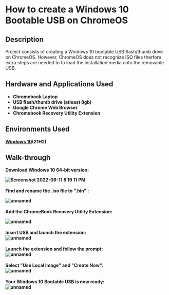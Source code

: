 # How to create a Windows 10 Bootable USB on ChromeOS 
<h2>Description</h2>
Project consists of creating a Windows 10 bootable USB flash/thumb drive on ChromeOS. However, ChromeOS does not recognize ISO files therfore extra steps are needed to to load the installation media onto the removable USB. 
<br />


<h2>Hardware and Applications Used</h2>

- <b>Chromebook Laptop</b> 
- <b>USB flash/thumb drive (atleast 8gb)</b>
- <b>Google Chrome Web Browser</b>
- <b>Chromebook Recovery Utility Extension</b>

<h2>Environments Used </h2>

<b> [Windows 10](https://www.microsoft.com/en-au/software-download/windows10)(21H2) <b/>

 
 <h2>Walk-through </h2>
  <b/>
  
 <p align="center">
  
 Download Windows 10 64-bit version: 
  
![Screenshot 2022-06-11 8 19 11 PM](https://user-images.githubusercontent.com/93538059/173246629-582188ce-b23d-456b-96ca-7398eb41a929.png)
<br />
<br />
Find and rename the .iso file to ".bin" : <br/>
  
  ![unnamed](https://user-images.githubusercontent.com/93538059/173252840-699acf9b-bb14-4159-bfe1-931d63eccd11.png) 
<br />
<br />
Add the ChromeBook Recovery Utility Extension:  <br/>
  
  ![unnamed](https://user-images.githubusercontent.com/93538059/173252758-28f26e64-6aef-47d8-8c94-c92e185a4592.png) 
<br />
<br />
Insert USB and launch the extension:  <br/>
  ![unnamed](https://user-images.githubusercontent.com/93538059/173253100-d323257d-ee9a-43f5-9f74-7cfd4a508d38.png)
<br />
<br />
Launch the extension and follow the prompt:  <br/>
![unnamed](https://user-images.githubusercontent.com/93538059/173252951-a200d805-d5da-4581-b731-fc5ec39ee114.png)
<br />
<br />
Select "Use Local Image" and "Create Now":  <br/>
  ![unnamed](https://user-images.githubusercontent.com/93538059/173252981-5341f9d3-f9b3-495d-94a3-f40d6f722a7b.png)
<br />
<br />
Your Windows 10 Bootable USB is now ready:  <br/>
 ![unnamed](https://user-images.githubusercontent.com/93538059/173253058-8ce94941-e7e0-4ab3-9b32-885802a3d5fc.png) 
</p>
  
<!--
 ```diff
- text in red
+ text in green
! text in orange
# text in gray
@@ text in purple (and bold)@@
```
--!>
